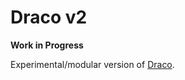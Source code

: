 # Draco v2

**Work in Progress**

Experimental/modular version of [Draco](https://github.com/uwdata/draco).
